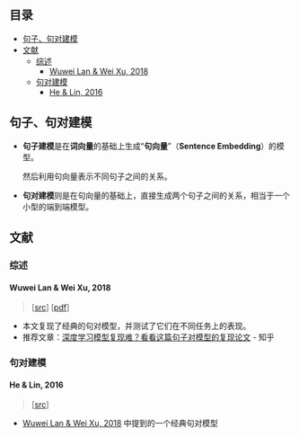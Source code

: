 **目录**
---
<!-- TOC -->

- [句子、句对建模](#句子句对建模)
- [文献](#文献)
  - [综述](#综述)
    - [Wuwei Lan & Wei Xu, 2018](#wuwei-lan--wei-xu-2018)
  - [句对建模](#句对建模)
    - [He & Lin, 2016](#he--lin-2016)

<!-- /TOC -->

## 句子、句对建模

- **句子建模**是在**词向量**的基础上生成“**句向量**”（**Sentence Embedding**）的模型。

  然后利用句向量表示不同句子之间的关系。
- **句对建模**则是在句向量的基础上，直接生成两个句子之间的关系，相当于一个小型的端到端模型。

## 文献

### 综述
#### Wuwei Lan & Wei Xu, 2018
> [[src](https://arxiv.org/abs/1806.04330)] [[pdf](../papers/Neural-Network-Models-for-Paraphrase-Identification,-Semantic-Textual-Similarity,-Natural-Language-Inference,-and-Question-Answering.pdf)]
- 本文复现了经典的句对模型，并测试了它们在不同任务上的表现。
- 推荐文章：[深度学习模型复现难？看看这篇句子对模型的复现论文](https://zhuanlan.zhihu.com/p/38256345) - 知乎

### 句对建模
#### He & Lin, 2016
> [[src](http://www.aclweb.org/anthology/N/N16/N16-1108.pdf)]
- [Wuwei Lan & Wei Xu, 2018](#wuwei-lan--wei-xu-2018) 中提到的一个经典句对模型